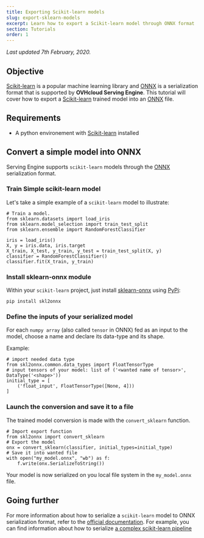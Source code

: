 ```yaml
---
title: Exporting Scikit-learn models
slug: export-sklearn-models
excerpt: Learn how to export a Scikit-learn model through ONNX format
section: Tutorials
order: 1
---
```

*Last updated 7th February, 2020.*

## Objective

[Scikit-learn](https://scikit-learn.org/stable/) is a popular machine
learning library and [ONNX](https://onnx.ai/) is a serialization format
that is supported by **OVHcloud Serving Engine**. This tutorial will
cover how to export a [Scikit-learn](https://scikit-learn.org/stable/)
trained model into an [ONNX](https://onnx.ai/) file.

## Requirements

-   A python environement with
    [Scikit-learn](https://scikit-learn.org/stable/) installed

## Convert a simple model into ONNX

Serving Engine supports `scikit-learn` models through the
[ONNX](https://onnx.ai/) serialization format.

### Train Simple scikit-learn model

Let's take a simple example of a `scikit-learn` model to illustrate:

``` {.python}
# Train a model.
from sklearn.datasets import load_iris
from sklearn.model_selection import train_test_split
from sklearn.ensemble import RandomForestClassifier

iris = load_iris()
X, y = iris.data, iris.target
X_train, X_test, y_train, y_test = train_test_split(X, y)
classifier = RandomForestClassifier()
classifier.fit(X_train, y_train)
```

### Install sklearn-onnx module

Within your `scikit-learn` project, just install
[sklearn-onnx](https://github.com/onnx/sklearn-onnx) using
[PyPi](https://pypi.org/project/skl2onnx/):

``` {.bash}
pip install skl2onnx
```

### Define the inputs of your serialized model

For each `numpy array` (also called `tensor` in ONNX) fed as an input to
the model, choose a name and declare its data-type and its shape.

Example:

``` {.python}
# import needed data type
from skl2onnx.common.data_types import FloatTensorType
# input tensors of your model: list of ('<wanted name of tensor>', DataType('<shape>'))
initial_type = [
    ('float_input', FloatTensorType([None, 4]))
]
```

### Launch the conversion and save it to a file

The trained model conversion is made with the `convert_sklearn`
function.

``` {.python}
# Import export function
from skl2onnx import convert_sklearn
# Export the model
onx = convert_sklearn(classifier, initial_types=initial_type)
# Save it into wanted file
with open("my_model.onnx", "wb") as f:
    f.write(onx.SerializeToString())
```

Your model is now serialized on you local file system in the
`my_model.onnx` file.

## Going further

For more information about how to serialize a `scikit-learn` model to
ONNX serialization format, refer to the [official
documentation](http://onnx.ai/sklearn-onnx/index.html). For example, you
can find information about how to serialize [a complex scikit-learn
pipeline](http://onnx.ai/sklearn-onnx/pipeline.html)
